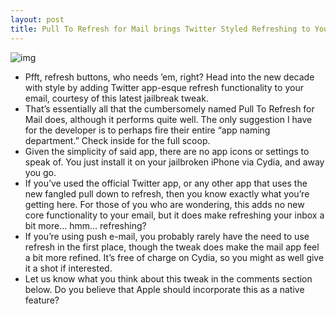 ```yaml
---
layout: post
title: Pull To Refresh for Mail brings Twitter Styled Refreshing to Your Email
---
```

![img](http://media.idownloadblog.com/wp-content/uploads/2010/11/Pull-To-Refresh-for-Mail-02.png)
* Pfft, refresh buttons, who needs ’em, right? Head into the new decade with style by adding Twitter app-esque refresh functionality to your email, courtesy of this latest jailbreak tweak.
* That’s essentially all that the cumbersomely named Pull To Refresh for Mail does, although it performs quite well. The only suggestion I have for the developer is to perhaps fire their entire “app naming department.” Check inside for the full scoop.
* Given the simplicity of said app, there are no app icons or settings to speak of. You just install it on your jailbroken iPhone via Cydia, and away you go.
* If you’ve used the official Twitter app, or any other app that uses the new fangled pull down to refresh, then you know exactly what you’re getting here. For those of you who are wondering, this adds no new core functionality to your email, but it does make refreshing your inbox a bit more… hmm… refreshing?
* If you’re using push e-mail, you probably rarely have the need to use refresh in the first place, though the tweak does make the mail app feel a bit more refined. It’s free of charge on Cydia, so you might as well give it a shot if interested.
* Let us know what you think about this tweak in the comments section below. Do you believe that Apple should incorporate this as a native feature?

